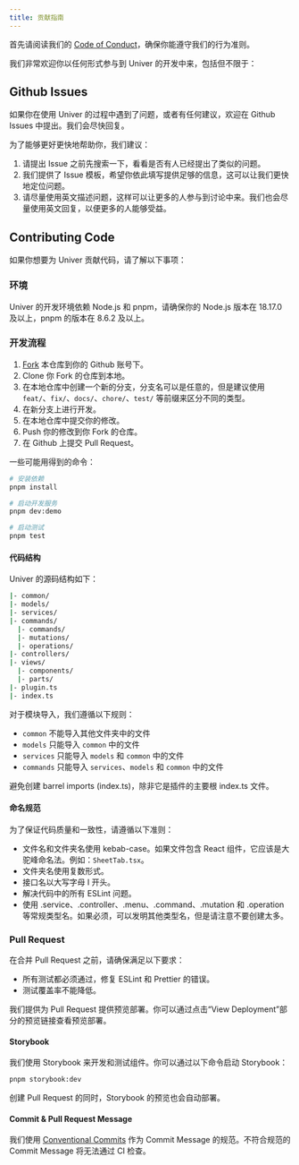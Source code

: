 ```yaml
---
title: 贡献指南
---
```


首先请阅读我们的 [Code of Conduct](https://github.com/dream-num/univer/blob/dev/CODE_OF_CONDUCT.md)，确保你能遵守我们的行为准则。

我们非常欢迎你以任何形式参与到 Univer 的开发中来，包括但不限于：

## Github Issues

如果你在使用 Univer 的过程中遇到了问题，或者有任何建议，欢迎在 Github Issues 中提出。我们会尽快回复。

为了能够更好更快地帮助你，我们建议：

1. 请提出 Issue 之前先搜索一下，看看是否有人已经提出了类似的问题。
2. 我们提供了 Issue 模板，希望你依此填写提供足够的信息，这可以让我们更快地定位问题。
3. 请尽量使用英文描述问题，这样可以让更多的人参与到讨论中来。我们也会尽量使用英文回复，以便更多的人能够受益。

## Contributing Code

如果你想要为 Univer 贡献代码，请了解以下事项：

### 环境

Univer 的开发环境依赖 Node.js 和 pnpm，请确保你的 Node.js 版本在 18.17.0 及以上，pnpm 的版本在 8.6.2 及以上。

### 开发流程

1. [Fork](https://github.com/dream-num/univer/fork) 本仓库到你的 Github 账号下。
2. Clone 你 Fork 的仓库到本地。
3. 在本地仓库中创建一个新的分支，分支名可以是任意的，但是建议使用 `feat/`、`fix/`、`docs/`、`chore/`、`test/` 等前缀来区分不同的类型。
4. 在新分支上进行开发。
5. 在本地仓库中提交你的修改。
6. Push 你的修改到你 Fork 的仓库。
7. 在 Github 上提交 Pull Request。

一些可能用得到的命令：

```bash
# 安装依赖
pnpm install

# 启动开发服务
pnpm dev:demo

# 启动测试
pnpm test
```

#### 代码结构

Univer 的源码结构如下：

```bash
|- common/
|- models/
|- services/
|- commands/
  |- commands/
  |- mutations/
  |- operations/
|- controllers/
|- views/
  |- components/
  |- parts/
|- plugin.ts
|- index.ts
```

对于模块导入，我们遵循以下规则：

- `common` 不能导入其他文件夹中的文件
- `models` 只能导入 `common` 中的文件
- `services` 只能导入 `models` 和 `common` 中的文件
- `commands` 只能导入 `services`、`models` 和 `common` 中的文件

避免创建 barrel imports (index.ts)，除非它是插件的主要根 index.ts 文件。

#### 命名规范

为了保证代码质量和一致性，请遵循以下准则：

- 文件名和文件夹名使用 kebab-case。如果文件包含 React 组件，它应该是大驼峰命名法。例如：`SheetTab.tsx`。
- 文件夹名使用复数形式。
- 接口名以大写字母 I 开头。
- 解决代码中的所有 ESLint 问题。
- 使用 .service、.controller、.menu、.command、.mutation 和 .operation 等常规类型名。如果必须，可以发明其他类型名，但是请注意不要创建太多。

### Pull Request

在合并 Pull Request 之前，请确保满足以下要求：

- 所有测试都必须通过，修复 ESLint 和 Prettier 的错误。
- 测试覆盖率不能降低。

我们提供为 Pull Request 提供预览部署。你可以通过点击“View Deployment”部分的预览链接查看预览部署。

#### Storybook

我们使用 Storybook 来开发和测试组件。你可以通过以下命令启动 Storybook：

```bash
pnpm storybook:dev
```

创建 Pull Request 的同时，Storybook 的预览也会自动部署。

#### Commit & Pull Request Message

我们使用 [Conventional Commits](https://www.conventionalcommits.org/en/v1.0.0/) 作为 Commit Message 的规范。不符合规范的 Commit Message 将无法通过 CI 检查。

